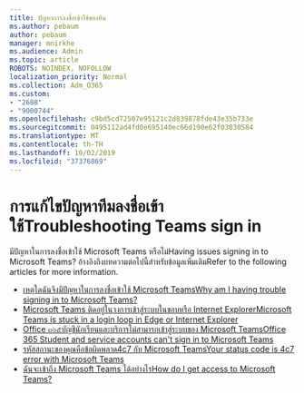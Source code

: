 ```yaml
---
title: ปัญหาการลงชื่อเข้าใช้ของทีม
ms.author: pebaum
author: pebaum
manager: mnirkhe
ms.audience: Admin
ms.topic: article
ROBOTS: NOINDEX, NOFOLLOW
localization_priority: Normal
ms.collection: Adm_O365
ms.custom:
- "2688"
- "9000744"
ms.openlocfilehash: c9bd5cd72507e95121c2d839878fde43e35b733e
ms.sourcegitcommit: 0495112ad4fd0e695140ec66d190e62f03030584
ms.translationtype: MT
ms.contentlocale: th-TH
ms.lasthandoff: 10/02/2019
ms.locfileid: "37376869"
---
```

# <a name="troubleshooting-teams-sign-in"></a><span data-ttu-id="268e4-102">การแก้ไขปัญหาทีมลงชื่อเข้าใช้</span><span class="sxs-lookup"><span data-stu-id="268e4-102">Troubleshooting Teams sign in</span></span> 

<span data-ttu-id="268e4-103">มีปัญหาในการลงชื่อเข้าใช้ Microsoft Teams หรือไม่</span><span class="sxs-lookup"><span data-stu-id="268e4-103">Having issues signing in to Microsoft Teams?</span></span> <span data-ttu-id="268e4-104">อ้างอิงถึงบทความต่อไปนี้สำหรับข้อมูลเพิ่มเติม</span><span class="sxs-lookup"><span data-stu-id="268e4-104">Refer to the following articles for more information.</span></span>

- [<span data-ttu-id="268e4-105">เหตุใดฉันจึงมีปัญหาในการลงชื่อเข้าใช้ Microsoft Teams</span><span class="sxs-lookup"><span data-stu-id="268e4-105">Why am I having trouble signing in to Microsoft Teams?</span></span>](https://support.office.com/article/a02f683b-61a3-4008-9447-ee60c5593b0f?ui=en-US&rs=en-US&ad=US)
- [<span data-ttu-id="268e4-106">Microsoft Teams ติดอยู่ในวงการเข้าสู่ระบบในขอบหรือ Internet Explorer</span><span class="sxs-lookup"><span data-stu-id="268e4-106">Microsoft Teams is stuck in a login loop in Edge or Internet Explorer</span></span>](https://docs.microsoft.com/microsoftteams/troubleshoot/teams-sign-in/sign-in-loop)
- [<span data-ttu-id="268e4-107">Office ๓๖๕บัญชีนักเรียนและบริการไม่สามารถเข้าสู่ระบบของ Microsoft Teams</span><span class="sxs-lookup"><span data-stu-id="268e4-107">Office 365 Student and service accounts can't sign in to Microsoft Teams</span></span>](https://docs.microsoft.com/microsoftteams/troubleshoot/teams-sign-in/office-365-accounts-cannot-sign-in)
- [<span data-ttu-id="268e4-108">รหัสสถานะของคุณคือข้อผิดพลาด4c7 กับ Microsoft Teams</span><span class="sxs-lookup"><span data-stu-id="268e4-108">Your status code is 4c7 error with Microsoft Teams</span></span>](https://support.microsoft.com/help/4041047/modern-authentication-failed-here-status-code-is-4c7-when-signing-in-t)
- [<span data-ttu-id="268e4-109">ฉันจะเข้าถึง Microsoft Teams ได้อย่างไร</span><span class="sxs-lookup"><span data-stu-id="268e4-109">How do I get access to Microsoft Teams?</span></span>](https://support.office.com/article/how-do-i-get-access-to-microsoft-teams-fc7f1634-abd3-4f26-a597-9df16e4ca65b?ui=en-US&rs=en-US&ad=US)